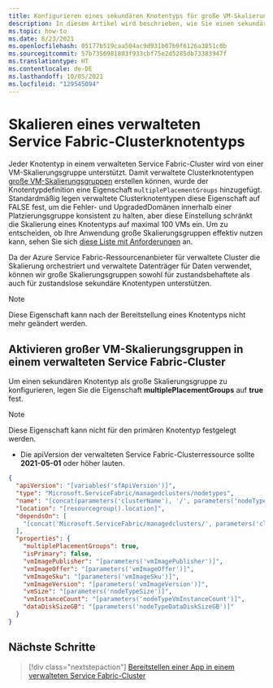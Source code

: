 ```yaml
---
title: Konfigurieren eines sekundären Knotentyps für große VM-Skalierungsgruppen in einem verwalteten Service Fabric-Cluster
description: In diesem Artikel wird beschrieben, wie Sie einen sekundären Knotentyp als große VM-Skalierungsgruppe konfigurieren.
ms.topic: how-to
ms.date: 8/23/2021
ms.openlocfilehash: 05177b519caa504ac9d931b07b9f6126a3851c0b
ms.sourcegitcommit: 57b7356981803f933cbf75e2d5285db73383947f
ms.translationtype: HT
ms.contentlocale: de-DE
ms.lasthandoff: 10/05/2021
ms.locfileid: "129545094"
---
```

# <a name="service-fabric-managed-cluster-node-type-scaling"></a>Skalieren eines verwalteten Service Fabric-Clusterknotentyps

Jeder Knotentyp in einem verwalteten Service Fabric-Cluster wird von einer VM-Skalierungsgruppe unterstützt. Damit verwaltete Clusterknotentypen [große VM-Skalierungsgruppen](../virtual-machine-scale-sets/virtual-machine-scale-sets-placement-groups.md) erstellen können, wurde der Knotentypdefinition eine Eigenschaft `multiplePlacementGroups` hinzugefügt. Standardmäßig legen verwaltete Clusterknotentypen diese Eigenschaft auf FALSE fest, um die Fehler- und UpgradedDomänen innerhalb einer Platzierungsgruppe konsistent zu halten, aber diese Einstellung schränkt die Skalierung eines Knotentyps auf maximal 100 VMs ein. Um zu entscheiden, ob Ihre Anwendung große Skalierungsgruppen effektiv nutzen kann, sehen Sie sich [diese Liste mit Anforderungen](../virtual-machine-scale-sets/virtual-machine-scale-sets-placement-groups.md#checklist-for-using-large-scale-sets) an.

Da der Azure Service Fabric-Ressourcenanbieter für verwaltete Cluster die Skalierung orchestriert und verwaltete Datenträger für Daten verwendet, können wir große Skalierungsgruppen sowohl für zustandsbehaftete als auch für zustandslose sekundäre Knotentypen unterstützen.

> [!NOTE]
> Diese Eigenschaft kann nach der Bereitstellung eines Knotentyps nicht mehr geändert werden.

## <a name="enable-large-virtual-machine-scale-sets-in-a-service-fabric-managed-cluster"></a>Aktivieren großer VM-Skalierungsgruppen in einem verwalteten Service Fabric-Cluster
Um einen sekundären Knotentyp als große Skalierungsgruppe zu konfigurieren, legen Sie die Eigenschaft **multiplePlacementGroups** auf **true** fest.
> [!NOTE]
> Diese Eigenschaft kann nicht für den primären Knotentyp festgelegt werden.

* Die apiVersion der verwalteten Service Fabric-Clusterressource sollte **2021-05-01** oder höher lauten.

```json
{
  "apiVersion": "[variables('sfApiVersion')]",
  "type": "Microsoft.ServiceFabric/managedclusters/nodetypes",
  "name": "[concat(parameters('clusterName'), '/', parameters('nodeTypeName'))]",
  "location": "[resourcegroup().location]",
  "dependsOn": [
    "[concat('Microsoft.ServiceFabric/managedclusters/', parameters('clusterName'))]"
  ],
  "properties": {
    "multiplePlacementGroups": true,
    "isPrimary": false,
    "vmImagePublisher": "[parameters('vmImagePublisher')]",
    "vmImageOffer": "[parameters('vmImageOffer')]",
    "vmImageSku": "[parameters('vmImageSku')]",
    "vmImageVersion": "[parameters('vmImageVersion')]",
    "vmSize": "[parameters('nodeTypeSize')]",
    "vmInstanceCount": "[parameters('nodeTypeVmInstanceCount')]",
    "dataDiskSizeGB": "[parameters('nodeTypeDataDiskSizeGB')]"
  }
}
```

## <a name="next-steps"></a>Nächste Schritte

> [!div class="nextstepaction"]
> [Bereitstellen einer App in einem verwalteten Service Fabric-Cluster](./tutorial-managed-cluster-deploy-app.md)
